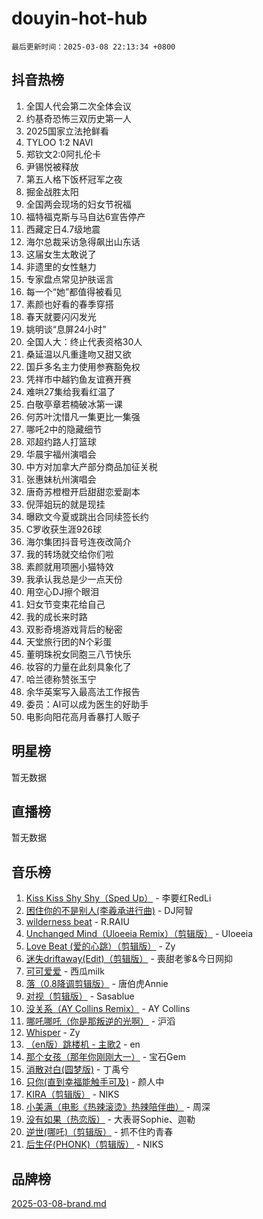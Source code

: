 # douyin-hot-hub

`最后更新时间：2025-03-08 22:13:34 +0800`

## 抖音热榜

1. 全国人代会第二次全体会议
1. 约基奇恐怖三双历史第一人
1. 2025国家立法抢鲜看
1. TYLOO 1:2 NAVI
1. 郑钦文2:0阿扎伦卡
1. 尹锡悦被释放
1. 第五人格下饭杯冠军之夜
1. 掘金战胜太阳
1. 全国两会现场的妇女节祝福
1. 福特福克斯与马自达6宣告停产
1. 西藏定日4.7级地震
1. 海尔总裁采访急得飙出山东话
1. 这届女生太敢说了
1. 非遗里的女性魅力
1. 专家盘点常见护肤谣言
1. 每一个“她”都值得被看见
1. 素颜也好看的春季穿搭
1. 春天就要闪闪发光
1. 姚明谈“息屏24小时”
1. 全国人大：终止代表资格30人
1. 桑延温以凡重逢吻又甜又欲
1. 国乒多名主力使用参赛豁免权
1. 凭祥市中越钓鱼友谊赛开赛
1. 难哄27集给我看红温了
1. 白敬亭章若楠破冰第一课
1. 何苏叶沈惜凡一集更比一集强
1. 哪吒2中的隐藏细节
1. 邓超约路人打篮球
1. 华晨宇福州演唱会
1. 中方对加拿大产部分商品加征关税
1. 张惠妹杭州演唱会
1. 唐奇苏橙橙开启甜甜恋爱副本
1. 倪萍姐玩的就是现挂
1. 曝欧文今夏或跳出合同续签长约
1. C罗收获生涯926球
1. 海尔集团抖音号连夜改简介
1. 我的转场就交给你们啦
1. 素颜就用项圈小猫特效
1. 我承认我总是少一点天份
1. 用空心DJ擦个眼泪
1. 妇女节变束花给自己
1. 我的成长来时路
1. 双影奇境游戏背后的秘密
1. 天堂旅行团的N个彩蛋
1. 董明珠祝女同胞三八节快乐
1. 妆容的力量在此刻具象化了
1. 哈兰德称赞张玉宁
1. 余华英案写入最高法工作报告
1. 委员：AI可以成为医生的好助手
1. 电影向阳花高月香暴打人贩子

## 明星榜

暂无数据

## 直播榜

暂无数据

## 音乐榜

1. [Kiss Kiss Shy Shy（Sped Up）](https://sf3-cdn-tos.douyinstatic.com/obj/tos-cn-ve-2774/oYpXDAeGgQK0zfPaji7iKUixpCXFGILeLGmvYA) - 李要红RedLi
1. [困住你的不是别人(李羲承进行曲)](https://sf3-cdn-tos.douyinstatic.com/obj/tos-cn-ve-2774/okWrrVL1iQGZbfHVeCPAe7IaerYfM2jEQi5mNI) - DJ阿智
1. [wilderness beat](https://sf3-cdn-tos.douyinstatic.com/obj/tos-cn-ve-2774/o0oBmODSFCpfFdLRGzAAFC2ah9AIMEQfAOueVE) - R.RAIU
1. [Unchanged Mind（Uloeeia Remix）（剪辑版）](https://sf3-cdn-tos.douyinstatic.com/obj/tos-cn-ve-2774/oIHYu1YfsziJqmggAqBsXOiiI2Y1QB6I61RsMW) - Uloeeia
1. [Love Beat  (爱的心跳）（剪辑版）](https://sf3-cdn-tos.douyinstatic.com/obj/tos-cn-ve-2774/oUlARwvEINIisZ9nCnKMZiYFGfCCYLtDADDBge) - Zy
1. [迷失driftaway(Edit)（剪辑版）](https://sf3-cdn-tos.douyinstatic.com/obj/tos-cn-ve-2774/ogaa1xGNeFO6FCaMgO8PzzAceEI4fBLDMi15H3) - 喪甜老爹&今日网抑
1. [可可爱爱](https://sf3-cdn-tos.douyinstatic.com/obj/tos-cn-ve-2774/0deb1e75aea643b9927ba26aaafa29dd) - 西瓜milk
1. [落（0.8降调剪辑版）](https://sf3-cdn-tos.douyinstatic.com/obj/tos-cn-ve-2774/ociN0WUv3APijBYr6DUmAHmdkZ5MjM6gIF3iA) - 唐伯虎Annie
1. [对视（剪辑版）](https://sf3-cdn-tos.douyinstatic.com/obj/tos-cn-ve-2774/ogKtIhiB0WfAa18F9z3uWODMtZi2ysB1VuAIsQ) - Sasablue
1. [没关系（AY Collins Remix）](https://sf3-cdn-tos.douyinstatic.com/obj/tos-cn-ve-2774/oIBbI5Ghw4zdUCQMJrDEFaAQilZP3EIDSi7MW) - AY Collins
1. [哪吒哪吒（你是那叛逆的光啊）](https://sf5-hl-cdn-tos.douyinstatic.com/obj/tos-cn-ve-2774/oUkQCgCDnBanFehFEFQDxCQntAOIfp9gyZYFVo) - 沪滔
1. [Whisper](https://sf3-cdn-tos.douyinstatic.com/obj/tos-cn-ve-2774/oEeYKDxIDCFuArkftgkGqCnG7xZtRC2rEMKBQi) - Zy
1. [（en版）跳楼机 - 主歌2](https://sf3-cdn-tos.douyinstatic.com/obj/tos-cn-ve-2774/oklN6GvgQ2L8DpPeaAGf1gPeyKzjXFwHIwoCZv) - en
1. [那个女孩（那年你刚刚大一）](https://sf3-cdn-tos.douyinstatic.com/obj/tos-cn-ve-2774/o4IZw7TlivwiBBBMA2rIgWrGNIrjFroh6bPqQ) - 宝石Gem
1. [消散对白(圆梦版)](https://sf5-hl-cdn-tos.douyinstatic.com/obj/tos-cn-ve-2774/og4jB5I5IizzoZVAAAzWgBMAsMDWoArfwBOiFs) - 丁禹兮
1. [只你(直到幸福能触手可及)](https://sf3-cdn-tos.douyinstatic.com/obj/tos-cn-ve-2774/o0lBkRDzFTeaVSUz3ZZSCBVtZ5DIMQGfgmEAuE) - 颜人中
1. [KIRA（剪辑版）](https://sf3-cdn-tos.douyinstatic.com/obj/tos-cn-ve-2774/o0Bq3TvdHqOfzihWrHyABMociuMA3Inwsbx9Wi) - NIKS
1. [小美满（电影《热辣滚烫》热辣陪伴曲）](https://sf3-cdn-tos.douyinstatic.com/obj/tos-cn-ve-2774/o0GAn2lSgfZIDUgtevCGDQYnFg4CwnrBaxbTZL) - 周深
1. [没有如果（热恋版）](https://sf3-cdn-tos.douyinstatic.com/obj/tos-cn-ve-2774/o4iETqbxIThtCXlBeV0DfAhZsbCFGhagYupnMx) - 大表哥Sophie、迦勒
1. [逆世(哪吒)（剪辑版）](https://sf5-hl-cdn-tos.douyinstatic.com/obj/tos-cn-ve-2774/oMIEZAfEogrLnzfDWMBiZKCWuXIUFLtRDsOFWs) - 抓不住旳青春
1. [后生仔(PHONK)（剪辑版）](https://sf3-cdn-tos.douyinstatic.com/obj/tos-cn-ve-2774/o0TzmfumdQAJ1aGG9F5LfTXIYeGcqYKRPAeFdJ) - NIKS

## 品牌榜

[2025-03-08-brand.md](2025-03-08-brand.md)
